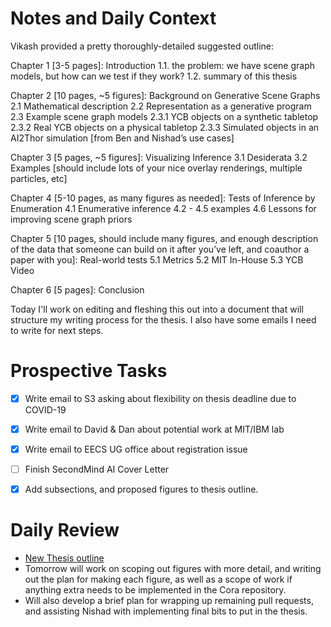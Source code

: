 # Notes and Daily Context

Vikash provided a pretty thoroughly-detailed suggested outline:

Chapter 1 [3-5 pages]: Introduction
1.1. the problem: we have scene graph models, but how can we test if they work?
1.2. summary of this thesis

Chapter 2 [10 pages, ~5 figures]: Background on Generative Scene Graphs
2.1 Mathematical description
2.2 Representation as a generative program
2.3 Example scene graph models
2.3.1 YCB objects on a synthetic tabletop
2.3.2 Real YCB objects on a physical tabletop
2.3.3 Simulated objects in an AI2Thor simulation [from Ben and
      Nishad’s use cases]

Chapter 3 [5 pages, ~5 figures]: Visualizing Inference
3.1 Desiderata
3.2 Examples [should include lots of your nice overlay renderings, multiple
              particles, etc]

Chapter 4 [5-10 pages, as many figures as needed]: Tests of Inference by Enumeration
4.1 Enumerative inference
4.2 - 4.5 examples
4.6 Lessons for improving scene graph priors

Chapter 5 [10 pages, should include many figures, and enough description of the
           data that someone can build on it after you’ve left, and coauthor a paper with
           you]: Real-world tests
5.1 Metrics
5.2 MIT In-House
5.3 YCB Video

Chapter 6 [5 pages]: Conclusion

Today I'll work on editing and fleshing this out into a document that will
structure my writing process for the thesis. I also have some emails I need to
write for next steps.


# Prospective Tasks

* [X] Write email to S3 asking about flexibility on thesis deadline due to COVID-19
* [X] Write email to David & Dan about potential work at MIT/IBM lab
* [X] Write email to EECS UG office about registration issue
* [ ] Finish SecondMind AI Cover Letter
* [X] Add subsections, and proposed figures to thesis outline.


# Daily Review

* [New Thesis outline](https://docs.google.com/document/d/1eDbjSHduuAeg2ZryZrF0AzHIrApqtMP8_0SyAvlQet0/edit)
* Tomorrow will work on scoping out figures with more detail, and writing out
  the plan for making each figure, as well as a scope of work if anything extra
  needs to be implemented in the Cora repository.
* Will also develop a brief plan for wrapping up remaining pull requests, and
  assisting Nishad with implementing final bits to put in the thesis.
